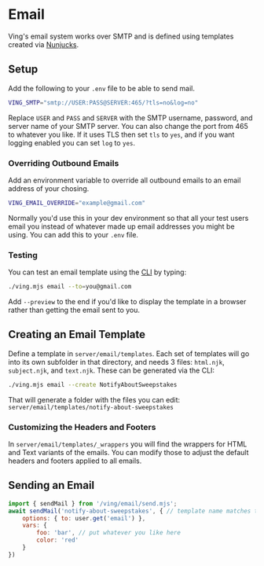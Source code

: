 # Email
Ving's email system works over SMTP and is defined using templates created via [Nunjucks](https://mozilla.github.io/nunjucks/).

## Setup

Add the following to your `.env` file to be able to send mail. 

```bash
VING_SMTP="smtp://USER:PASS@SERVER:465/?tls=no&log=no"
```

Replace `USER` and `PASS` and `SERVER` with the SMTP username, password, and server name of your SMTP server. You can also change the port from 465 to whatever you like. If it uses TLS then set `tls` to `yes`, and if you want logging enabled you can set `log` to `yes`.

### Overriding Outbound Emails

Add an environment variable to override all outbound emails to an email address of your chosing. 

```bash
VING_EMAIL_OVERRIDE="example@gmail.com"
```

Normally you'd use this in your dev environment so that all your test users email you instead of whatever made up email addresses you might be using. You can add this to your `.env` file.

### Testing
You can test an email template using the [CLI](cli.html) by typing:

```bash
./ving.mjs email --to=you@gmail.com
```

Add `--preview` to the end if you'd like to display the template in a browser rather than getting the email sent to you.

## Creating an Email Template

Define a template in `server/email/templates`. Each set of templates will go into its own subfolder in that directory, and needs 3 files: `html.njk`, `subject.njk`, and `text.njk`. These can be generated via the CLI:

```bash
./ving.mjs email --create NotifyAboutSweepstakes
```

That will generate a folder with the files you can edit: `server/email/templates/notify-about-sweepstakes`


### Customizing the Headers and Footers

In `server/email/templates/_wrappers` you will find the wrappers for HTML and Text variants of the emails. You can modify those to adjust the default headers and footers applied to all emails.


## Sending an Email

```js
import { sendMail } from '/ving/email/send.mjs';
await sendMail('notify-about-sweepstakes', { // template name matches the folder name
    options: { to: user.get('email') }, 
    vars: {
        foo: 'bar', // put whatever you like here
        color: 'red'
    }
})
```
